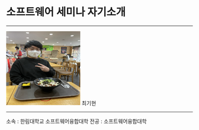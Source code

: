 # 소프트웨어 세미나 자기소개
---
<img src=ckh.jpeg height=200 width=200>
최기현

---

소속 : 한림대학교 소프트웨어융합대학
전공 : 소프트웨어융합대학

